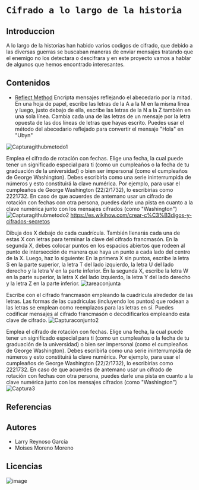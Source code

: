 # `Cifrado a lo largo de la historia`

## Introduccion
A lo largo de la historias han habido varios codigos de cifrado, que debido a las diversas guerras se buscaban maneras de enviar mensajes tratando que el enemigo no los detectara o descifrara y en este proyecto vamos a hablar de algunos que hemos encontrado interesantes. 
## Contenidos 

- [Reflect Method](Reflectmethod/reflectmethod.md)
Encripta mensajes reflejando el abecedario por la mitad. En una hoja de papel, escribe las letras de la A a la M en la misma línea y luego, justo debajo de ella, escribe las letras de la N a la Z también en una sola línea. Cambia cada una de las letras de un mensaje por la letra opuesta de las dos líneas de letras que hayas escrito.
Puedes usar el método del abecedario reflejado para convertir el mensaje "Hola" en "Ubyn"

![Capturagithubmetodo1](https://user-images.githubusercontent.com/114906901/197467601-6ae3586c-eef4-48eb-b01f-76cc1ce1108e.PNG)

Emplea el cifrado de rotación con fechas. Elige una fecha, la cual puede tener un significado especial para ti (como un cumpleaños o la fecha de tu graduación de la universidad) o bien ser impersonal (como el cumpleaños de George Washington). Debes escribirla como una serie ininterrumpida de números y esto constituirá la clave numérica.
Por ejemplo, para usar el cumpleaños de George Washington (22/2/1732), lo escribirías como 2221732.
En caso de que acuerdes de antemano usar un cifrado de rotación con fechas con otra persona, puedes darle una pista en cuanto a la clave numérica junto con los mensajes cifrados (como "Washington")
![Capturagithubmetodo2](https://user-images.githubusercontent.com/114906901/197468526-118c939b-c7e0-4c51-abdc-1525fe7631f3.PNG)
https://es.wikihow.com/crear-c%C3%B3digos-y-cifrados-secretos


Dibuja dos X debajo de cada cuadrícula. También llenarás cada una de estas X con letras para terminar la clave del cifrado francmasón. En la segunda X, debes colocar puntos en los espacios abiertos que rodeen al punto de intersección de manera que haya un punto a cada lado del centro de la X. Luego, haz lo siguiente:
En la primera X sin puntos, escribe la letra S en la parte superior, la letra T del lado izquierdo, la letra U del lado derecho y la letra V en la parte inferior.
En la segunda X, escribe la letra W en la parte superior, la letra X del lado izquierdo, la letra Y del lado derecho y la letra Z en la parte inferior.
![tareaconjunta](https://user-images.githubusercontent.com/114906901/197953280-7047ea43-b410-47c2-8721-81d41f83437f.PNG)

Escribe con el cifrado francmasón empleando la cuadrícula alrededor de las letras. Las formas de las cuadrículas (incluyendo los puntos) que rodean a las letras se emplean como reemplazos para las letras en sí. Puedes codificar mensajes al cifrado francmasón o decodificarlos empleando esta clave de cifrado.
![Capturaconjunto2](https://user-images.githubusercontent.com/114906901/197953680-3a78f608-fa8e-4c6a-a7b0-878af4ca2c2c.PNG)

Emplea el cifrado de rotación con fechas. Elige una fecha, la cual puede tener un significado especial para ti (como un cumpleaños o la fecha de tu graduación de la universidad) o bien ser impersonal (como el cumpleaños de George Washington). Debes escribirla como una serie ininterrumpida de números y esto constituirá la clave numérica.
Por ejemplo, para usar el cumpleaños de George Washington (22/2/1732), lo escribirías como 2221732.
En caso de que acuerdes de antemano usar un cifrado de rotación con fechas con otra persona, puedes darle una pista en cuanto a la clave numérica junto con los mensajes cifrados (como "Washington")
![Captura3](https://user-images.githubusercontent.com/114906901/197953907-e0e04049-126b-4dab-8b4b-391fc31e8cfd.PNG)


## Referencias 

 
## Autores
- Larry Reynoso García
- Moises Moreno Moreno
## Licencias
![image](https://user-images.githubusercontent.com/114906861/197951221-8557fb78-d84a-4838-be47-1ef1b4a6e9c6.PNG)
